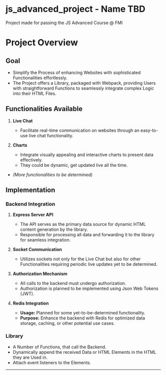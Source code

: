 # js_advanced_project - Name TBD
Project made for passing the JS Advanced Course @ FMI

# Project Overview

## Goal
- Simplify the Process of enhancing Websites with sophisticated Functionalities effortlessly.  
- The Project offers a Library, packaged with Webpack, providing Users with straightforward Functions to seamlessly integrate complex Logic into their HTML Files.

## Functionalities Available

1. **Live Chat**
   - Facilitate real-time communication on websites through an easy-to-use live chat functionality.

2. **Charts**
   - Integrate visually appealing and interactive charts to present data effectively.
   - They could be dynamic, get updated live all the time.
   
- *(More functionalities to be determined)*

## Implementation

### Backend Integration

1. **Express Server API**
   - The API serves as the primary data source for dynamic HTML content generation by the library.
   - Responsible for processing all data and forwarding it to the library for seamless integration.

2. **Socket Communication**
   - Utilizes sockets not only for the Live Chat but also for other Functionalities requiring periodic live updates yet to be determined.

3. **Authorization Mechanism**
   - All calls to the backend must undergo authorization.
   - Authorization is planned to be implemented using Json Web Tokens (JWT).

4. **Redis Integration**
   - **Usage:** Planned for some yet-to-be-determined functionality.
   - **Purpose:** Enhance the backend with Redis for optimized data storage, caching, or other potential use cases.

### Library
   - A Number of Functions, that call the Backend.
   - Dynamically append the received Data or HTML Elements in the HTML they are Used in.
   - Attach event listeners to the Elements.
---
